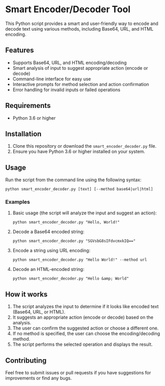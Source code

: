 # Smart Encoder/Decoder Tool

This Python script provides a smart and user-friendly way to encode and decode text using various methods, including Base64, URL, and HTML encoding.

## Features

- Supports Base64, URL, and HTML encoding/decoding
- Smart analysis of input to suggest appropriate action (encode or decode)
- Command-line interface for easy use
- Interactive prompts for method selection and action confirmation
- Error handling for invalid inputs or failed operations

## Requirements

- Python 3.6 or higher

## Installation

1. Clone this repository or download the `smart_encoder_decoder.py` file.
2. Ensure you have Python 3.6 or higher installed on your system.

## Usage

Run the script from the command line using the following syntax:

```
python smart_encoder_decoder.py [text] [--method base64|url|html]
```

### Examples

1. Basic usage (the script will analyze the input and suggest an action):
   ```
   python smart_encoder_decoder.py "Hello, World!"
   ```

2. Decode a Base64 encoded string:
   ```
   python smart_encoder_decoder.py "SGVsbG8sIFdvcmxkIQ=="
   ```

3. Encode a string using URL encoding:
   ```
   python smart_encoder_decoder.py "Hello World!" --method url
   ```

4. Decode an HTML-encoded string:
   ```
   python smart_encoder_decoder.py "Hello &amp; World"
   ```

## How it works

1. The script analyzes the input to determine if it looks like encoded text (Base64, URL, or HTML).
2. It suggests an appropriate action (encode or decode) based on the analysis.
3. The user can confirm the suggested action or choose a different one.
4. If no method is specified, the user can choose the encoding/decoding method.
5. The script performs the selected operation and displays the result.

## Contributing

Feel free to submit issues or pull requests if you have suggestions for improvements or find any bugs.
